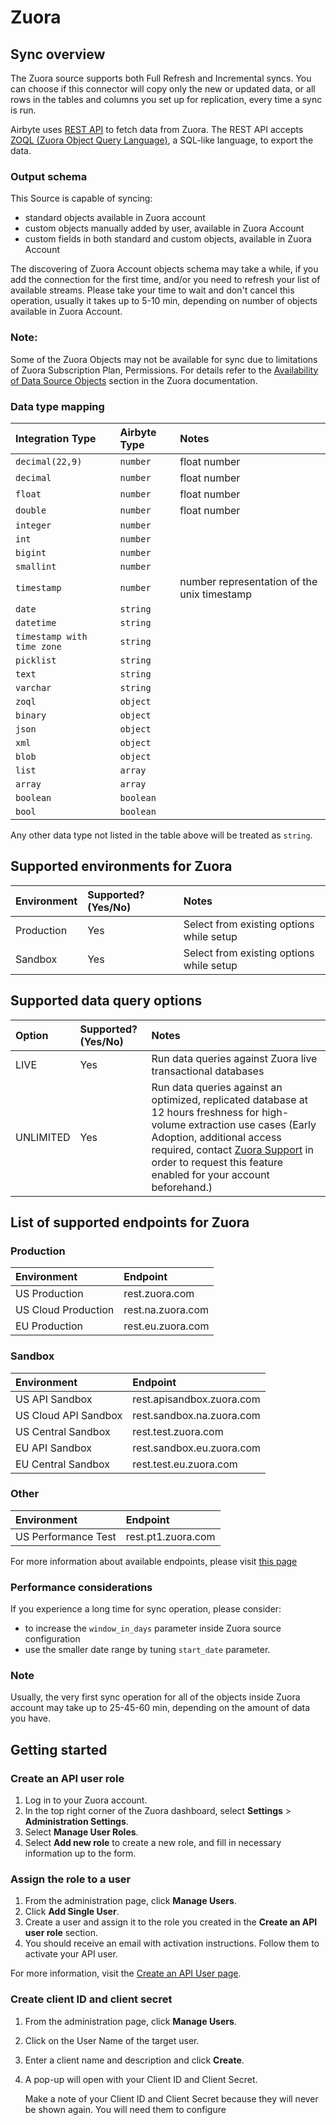 # Zuora

## Sync overview

The Zuora source supports both Full Refresh and Incremental syncs. You can choose if this connector will copy only the new or updated data, or all rows in the tables and columns you set up for replication, every time a sync is run.

Airbyte uses [REST API](https://www.zuora.com/developer/api-reference/#section/Introduction) to fetch data from Zuora. The REST API accepts [ZOQL \(Zuora Object Query Language\)](https://knowledgecenter.zuora.com/Central_Platform/Query/Export_ZOQL), a SQL-like language, to export the data.

### Output schema

This Source is capable of syncing:

* standard objects available in Zuora account
* custom objects manually added by user, available in Zuora Account
* custom fields in both standard and custom objects, available in Zuora Account

The discovering of Zuora Account objects schema may take a while, if you add the connection for the first time, and/or you need to refresh your list of available streams. Please take your time to wait and don't cancel this operation, usually it takes up to 5-10 min, depending on number of objects available in Zuora Account.

### Note:

Some of the Zuora Objects may not be available for sync due to limitations of Zuora Subscription Plan, Permissions. For details refer to the [Availability of Data Source Objects](https://knowledgecenter.zuora.com/DC_Developers/M_Export_ZOQL) section in the Zuora documentation.

### Data type mapping

| Integration Type | Airbyte Type | Notes |
| :--- | :--- | :--- |
| `decimal(22,9)` | `number` | float number |
| `decimal` | `number` | float number |
| `float` | `number` | float number |
| `double` | `number` | float number |
| `integer` | `number` |  |
| `int` | `number` |  |
| `bigint` | `number` |  |
| `smallint` | `number` |  |
| `timestamp` | `number` | number representation of the unix timestamp |
| `date` | `string` |  |
| `datetime` | `string` |  |
| `timestamp with time zone` | `string` |  |
| `picklist` | `string` |  |
| `text` | `string` |  |
| `varchar` | `string` |  |
| `zoql` | `object` |  |
| `binary` | `object` |  |
| `json` | `object` |  |
| `xml` | `object` |  |
| `blob` | `object` |  |
| `list` | `array` |  |
| `array` | `array` |  |
| `boolean` | `boolean` |  |
| `bool` | `boolean` |  |

Any other data type not listed in the table above will be treated as `string`.

## Supported environments for Zuora

| Environment | Supported?\(Yes/No\) | Notes |
| :--- | :--- | :--- |
| Production | Yes | Select from existing options while setup |
| Sandbox | Yes | Select from existing options while setup |

## Supported data query options

| Option | Supported?\(Yes/No\) | Notes |
| :--- | :--- | :--- |
| LIVE | Yes | Run data queries against Zuora live transactional databases |
| UNLIMITED | Yes | Run data queries against an optimized, replicated database at 12 hours freshness for high-volume extraction use cases (Early Adoption, additional access required, contact [Zuora Support](http://support.zuora.com/hc/en-us) in order to request this feature enabled for your account beforehand.) |

## List of supported endpoints for Zuora

### Production

| Environment | Endpoint |
| :--- | :--- |
| US Production | rest.zuora.com |
| US Cloud Production | rest.na.zuora.com |
| EU Production | rest.eu.zuora.com |

### Sandbox

| Environment | Endpoint |
| :--- | :--- |
| US API Sandbox | rest.apisandbox.zuora.com |
| US Cloud API Sandbox | rest.sandbox.na.zuora.com |
| US Central Sandbox | rest.test.zuora.com |
| EU API Sandbox | rest.sandbox.eu.zuora.com |
| EU Central Sandbox | rest.test.eu.zuora.com |

### Other

| Environment | Endpoint |
| :--- | :--- |
| US Performance Test | rest.pt1.zuora.com |

For more information about available endpoints, please visit [this page](https://knowledgecenter.zuora.com/BB_Introducing_Z_Business/D_Zuora_Environments)

### Performance considerations

If you experience a long time for sync operation, please consider:

* to increase the `window_in_days` parameter inside Zuora source configuration
* use the smaller date range by tuning `start_date` parameter.

### Note

Usually, the very first sync operation for all of the objects inside Zuora account may take up to 25-45-60 min, depending on the amount of data you have.

## Getting started

### Create an API user role

1. Log in to your Zuora account.
2. In the top right corner of the Zuora dashboard, select **Settings** &gt; **Administration Settings**.
3. Select **Manage User Roles**.
4. Select **Add new role** to create a new role, and fill in necessary information up to the form.

### Assign the role to a user

1. From the administration page, click **Manage Users**.
2. Click **Add Single User**.
3. Create a user and assign it to the role you created in the **Create an API user role** section.
4. You should receive an email with activation instructions. Follow them to activate your API user.

For more information, visit the [Create an API User page](https://knowledgecenter.zuora.com/Billing/Tenant_Management/A_Administrator_Settings/Manage_Users/Create_an_API_User).

### Create client ID and client secret

1. From the administration page, click **Manage Users**.
2. Click on the User Name of the target user.
3. Enter a client name and description and click **Create**.
4. A pop-up will open with your Client ID and Client Secret.

   Make a note of your Client ID and Client Secret because they will never be shown again. You will need them to configure